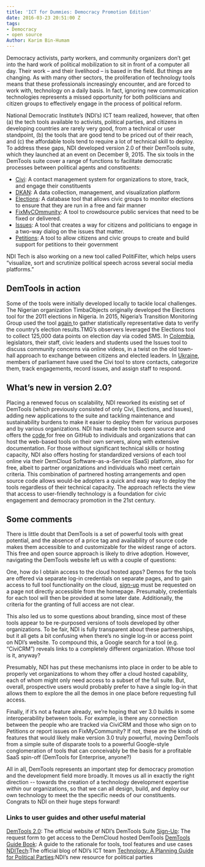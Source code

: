 ```yaml
---
title: 'ICT for Dummies: Democracy Promotion Edition'
date: 2016-03-23 20:51:00 Z
tags:
- Democracy
- open source
Author: Karim Bin-Humam
---
```


Democracy activists, party workers, and community organizers don’t get into the hard work of political mobilization to sit in front of a computer all day. Their work – and their livelihood – is based in the field. But things are changing. As with many other sectors, the proliferation of technology tools means that these professionals increasingly encounter, and are forced to work with, technology on a daily basis. In fact, ignoring new communication technologies represents a missed opportunity for both politicians and citizen groups to effectively engage in the process of political reform.

National Democratic Institute’s (NDI’s) ICT team realized, however, that often (a) the tech tools available to activists, political parties, and citizens in developing countries are rarely very good, from a technical or user standpoint, (b) the tools that are good tend to be priced out of their reach, and (c) the affordable tools tend to require a lot of technical skill to deploy. To address these gaps, NDI developed version 2.0 of their DemTools suite, which they launched at an event on December 9, 2015. The six tools in the DemTools suite cover a range of functions to facilitate democratic processes between political agents and constituents:

* [Civi](https://dem.tools/civi): A contact management system for organizations to store, track, and engage their constituents
* [DKAN](https://dem.tools/dkan): A data collection, management, and visualization platform
* [Elections](https://dem.tools/elections): A database tool that allows civic groups to monitor elections to ensure that they are run in a free and fair manner
* [FixMyCOmmunity](https://dem.tools/fix-my-community): A tool to crowdsource public services that need to be fixed or delivered.
* [Issues](https://dem.tools/issues): A tool that creates a way for citizens and politicians to engage in a two-way dialog on the issues that matter.
* [Petitions](https://dem.tools/petitions): A tool to allow citizens and civic groups to create and build support for petitions to their government

NDI Tech is also working on a new tool called PolitiFilter, which helps users “visualize, sort and scrutinize political speech across several social media platforms.”

## DemTools in action
Some of the tools were initially developed locally to tackle local challenges. The Nigerian organization TimbaObjects originally developed the Elections tool for the 2011 elections in Nigeria. In 2015, Nigeria’s Transition Monitoring Group used the tool [again ](https://dem.tools/elections-nigeria)to gather statistically representative data to verify the country’s election results.TMG’s observers leveraged the Elections tool to collect 125,000 data points on election day via coded SMS. In [Colombia](https://dem.tools/issues-colombia), legislators, their staff, civic leaders and students used the Issues tool to discuss community concerns via online videos, in a twist on the old town-hall approach to exchange between citizens and elected leaders. In [Ukraine](https://dem.tools/civi-ukraine), members of parliament have used the Civi tool to store contacts, categorize them, track engagements, record issues, and assign staff to respond.

## What’s new in version 2.0?
Placing a renewed focus on scalability, NDI reworked its existing set of DemTools (which previously consisted of only Civi, Elections, and Issues), adding new applications to the suite and tackling maintenance and sustainability burdens to make it easier to deploy them for various purposes and by various organizations. NDI has made the tools open source and offers the [code ](https://dem.tools/docs)for free on GitHub to individuals and organizations that can host the web-based tools on their own servers, along with extensive documentation. For those without significant technical skills or hosting capacity, NDI also offers hosting for standardized versions of each tool online via their DemCloud Software-as-a-Service (SaaS) platform, also for free, albeit to partner organizations and individuals who meet certain criteria. This combination of partnered hosting arrangements and open source code allows would-be adopters a quick and easy way to deploy the tools regardless of their technical capacity. The approach reflects the view that access to user-friendly technology is a foundation  for civic engagement and democracy promotion in the 21st century.

## Some comments
There is little doubt that DemTools is a set of powerful tools with great potential, and the absence of a price tag and availability of source code makes them accessible to and customizable for the widest range of actors. This free and open source approach is likely to  drive adoption. However, navigating the DemTools website left us with a couple of questions:

One, how do I obtain access to the cloud hosted apps? Demos for the tools are offered via separate log-in credentials on separate pages, and to gain access to full tool functionality on the cloud, [sign-up](https://dem.tools/signup) must be requested on a page not directly accessible from the homepage. Presumably, credentials for each tool will then be provided at some later date. Additionally, the criteria for the granting of full access are not clear.

This also led us to some questions about branding, since most of these tools appear to be re-purposed versions of tools developed by other organizations. To be fair, NDI is fully transparent about these partnerships, but it all gets a bit confusing when there’s no single log-in or access point on NDI’s website. To compound this, a Google search for a tool (e.g. “CiviCRM”) reveals links to a completely different organization. Whose tool is it, anyway?

Presumably, NDI has put these mechanisms into place in order to be able to properly vet organizations to whom they offer a cloud hosted capability, each of whom might only need access to a subset of the full suite. But, overall, prospective users would probably prefer to have a single log-in that allows them to explore the all the demos in one place before requesting full access.

Finally, if it’s not a feature already,  we’re hoping that ver 3.0 builds in some interoperability between tools. For example, is there any connection between the people who are tracked via CiviCRM and those who sign on to Petitions or report issues on FixMyCommunity? If not, these are the kinds of features that would likely make version 3.0 truly powerful, moving DemTools from a simple suite of disparate tools to a powerful Google-style conglomeration of tools that can conceivably be the basis for a profitable SaaS spin-off (DemTools for Enterprise, anyone?)

All in all, DemTools represents an important step for democracy promotion and the development field more broadly. It moves us all in exactly the right direction -- towards the creation of a technology development expertise *within* our organizations, so that we can all design, build, and deploy our own technology to meet the the specific needs of our constituents. Congrats to NDI on their huge steps forward!

### Links to user guides and other useful material
[DemTools 2.0](https://dem.tools/): The official website of NDI’s DemTools Suite
[Sign-Up](https://dem.tools/signup): The request form to get access to the DemCloud hosted DemTools
[DemTools Guide Book](https://s3.amazonaws.com/demtools/DemTools+2.0+Launch+Brochure.pdf): A guide to the rationale for tools, tool features and use cases
[NDITech](https://www.nditech.org/):The official blog of NDI’s ICT team
[Technology: A Planning Guide for Political Parties](http://tech4parties.org/):NDI’s new resource for political parties